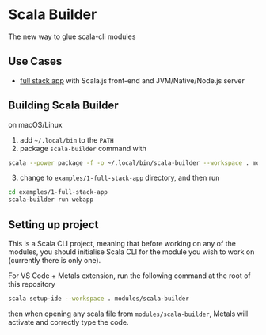 Scala Builder
==============

The new way to glue scala-cli modules

## Use Cases
- [full stack app](examples/1-full-stack-app/builder.toml) with Scala.js front-end and JVM/Native/Node.js server

## Building Scala Builder

on macOS/Linux

1. add `~/.local/bin` to the `PATH`
2. package `scala-builder` command with
```bash
scala --power package -f -o ~/.local/bin/scala-builder --workspace . modules/scala-builder
```
3. change to `examples/1-full-stack-app` directory, and then run

```bash
cd examples/1-full-stack-app
scala-builder run webapp
```

## Setting up project

This is a Scala CLI project, meaning that before working on any of the modules, you should initialise
Scala CLI for the module you wish to work on (currently there is only one).

For VS Code + Metals extension, run the following command at the root of this repository

```bash
scala setup-ide --workspace . modules/scala-builder
```

then when opening any scala file from `modules/scala-builder`, Metals will activate and correctly type the code.
